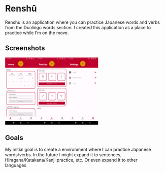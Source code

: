 
# Renshū
Renshu is an application where you can practice Japanese words and verbs from the Duolingo words section. I created this application as a place to practice while I'm on the move.

## Screenshots
<div style="display:flex" align="center">
  <img width="20%" src="https://github.com/daanm29/renshu-practice-project/blob/develop/app_pictures/renshu_home.jpg">
  <img width="20%" src="https://github.com/daanm29/renshu-practice-project/blob/develop/app_pictures/renshu_practice.jpg">
  <img width="20%" src="https://github.com/daanm29/renshu-practice-project/blob/develop/app_pictures/renshu_settings.jpg">
</div>

## Goals
My initial goal is to create a environment where I can practice Japanese words/verbs. In the future I might expand it to sentences, Hiragana/Katakana/Kanji practice, etc. Or even expand it to other languages.
